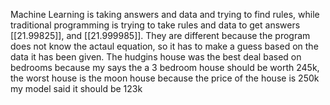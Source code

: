 Machine Learning is taking answers and data and trying to find rules, while traditional programming is trying to take rules and data to get answers
[[21.99825]], and [[21.999985]]. They are different because the program does not know the actaul equation, so it has to make a guess based on the data it has been given.
The hudgins house was the best deal based on bedrooms because my says the a 3 bedroom house should be worth 245k, the worst house is the moon house because the price of the house is 250k my model said it should be 123k 